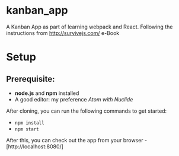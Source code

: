 # kanban_app
A Kanban App as part of learning webpack and React. Following the instructions from http://survivejs.com/ e-Book

# Setup
## Prerequisite:
- __node.js__ and __npm__ installed
- A good editor: my preference *Atom with Nuclide*

After cloning, you can run the following commands to get started:
- `npm install`
- `npm start`

 After this, you can check out the app from your browser - [http://localhost:8080/]
